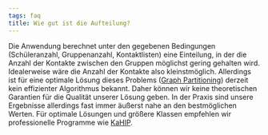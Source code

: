 ```yaml
---
tags: faq
title: Wie gut ist die Aufteilung?
---
```


Die Anwendung berechnet unter den gegebenen Bedingungen (Schüleranzahl, Gruppenanzahl, Kontaktlisten) eine Einteilung, in der die Anzahl der Kontakte zwischen den Gruppen möglichst gering gehalten wird. Idealerweise wäre die Anzahl der Kontakte also kleinstmöglich. Allerdings ist für eine optimale Lösung dieses Problems (<a href="https://en.wikipedia.org/wiki/Graph_partition" rel="noopener" target="_blank">Graph Partitioning</a >) derzeit kein effizienter Algorithmus bekannt. Daher können wir keine theoretischen Garantien für die Qualität unserer Lösung geben. In der Praxis sind unsere Ergebnisse allerdings fast immer äußerst nahe an den bestmöglichen Werten. Für optimale Lösungen und größere Klassen empfehlen wir professionelle Programme wie <a href="https://kahip.github.io/" rel="noopener" target="_blank">KaHIP</a >.
